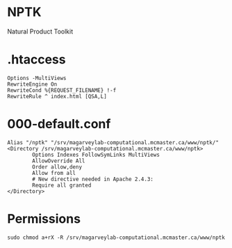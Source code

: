 # NPTK

Natural Product Toolkit

# .htaccess

```
Options -MultiViews
RewriteEngine On
RewriteCond %{REQUEST_FILENAME} !-f
RewriteRule ^ index.html [QSA,L]
```

# 000-default.conf
```
Alias "/nptk" "/srv/magarveylab-computational.mcmaster.ca/www/nptk/"
<Directory /srv/magarveylab-computational.mcmaster.ca/www/nptk>
        Options Indexes FollowSymLinks MultiViews
        AllowOverride All               
        Order allow,deny
        Allow from all
        # New directive needed in Apache 2.4.3: 
        Require all granted
</Directory>
```

# Permissions

```
sudo chmod a+rX -R /srv/magarveylab-computational.mcmaster.ca/www/nptk
```
